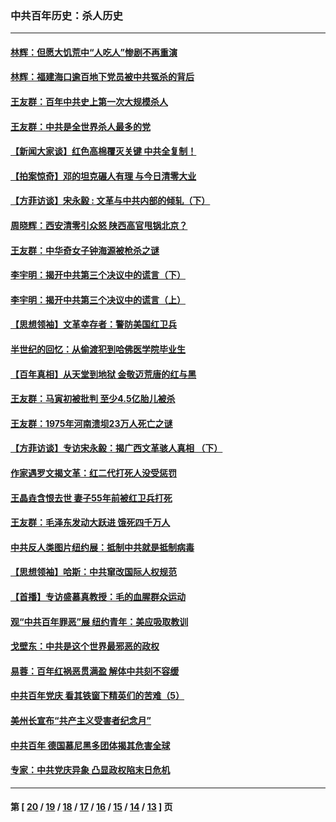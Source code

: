 ### 中共百年历史：杀人历史
---
#### [林辉：但愿大饥荒中“人吃人”惨剧不再重演](../../pages/nf1176106/n14020531.md?06280430) 
#### [林辉：福建海口逾百地下党员被中共冤杀的背后](../../pages/nf1176106/n13878946.md?06280430) 
#### [王友群：百年中共史上第一次大规模杀人](../../pages/nf1176106/n13863785.md?06280430) 
#### [王友群：中共是全世界杀人最多的党](../../pages/nf1176106/n13860689.md?06280430) 
#### [【新闻大家谈】红色高棉覆灭关键 中共全复制！](../../pages/nf1176106/n13850222.md?06280430) 
#### [【拍案惊奇】邓的坦克碾人有理 与今日清零大业](../../pages/nf1176106/n13729574.md?06280430) 
#### [【方菲访谈】宋永毅 : 文革与中共内部的倾轧（下）](../../pages/nf1176106/n13486836.md?06280430) 
#### [周晓辉：西安清零引众怒 陕西高官甩锅北京？](../../pages/nf1176106/n13484627.md?06280430) 
#### [王友群：中华奇女子钟海源被枪杀之谜](../../pages/nf1176106/n13430555.md?06280430) 
#### [李宇明：揭开中共第三个决议中的谎言（下）](../../pages/nf1176106/n13389389.md?06280430) 
#### [李宇明：揭开中共第三个决议中的谎言（上）](../../pages/nf1176106/n13388697.md?06280430) 
#### [【思想领袖】文革幸存者：警防美国红卫兵](../../pages/nf1176106/n13339289.md?06280430) 
#### [半世纪的回忆：从偷渡犯到哈佛医学院毕业生](../../pages/nf1176106/n13345328.md?06280430) 
#### [【百年真相】从天堂到地狱 金敬迈荒唐的红与黑](../../pages/nf1176106/n13336995.md?06280430) 
#### [王友群：马寅初被批判 至少4.5亿胎儿被杀](../../pages/nf1176106/n13260313.md?06280430) 
#### [王友群：1975年河南溃坝23万人死亡之谜](../../pages/nf1176106/n13231576.md?06280430) 
#### [【方菲访谈】专访宋永毅：揭广西文革骇人真相 （下）](../../pages/nf1176106/n13209074.md?06280430) 
#### [作家遇罗文揭文革：红二代打死人没受惩罚](../../pages/nf1176106/n13205254.md?06280430) 
#### [王晶垚含恨去世 妻子55年前被红卫兵打死](../../pages/nf1176106/n13203590.md?06280430) 
#### [王友群：毛泽东发动大跃进 饿死四千万人](../../pages/nf1176106/n13177158.md?06280430) 
#### [中共反人类图片纽约展：抵制中共就是抵制病毒](../../pages/nf1176106/n13115371.md?06280430) 
#### [【思想领袖】哈斯：中共窜改国际人权规范](../../pages/nf1176106/n13053647.md?06280430) 
#### [【首播】专访盛慕真教授：毛的血腥群众运动](../../pages/nf1176106/n13091782.md?06280430) 
#### [观“中共百年罪恶”展 纽约青年：美应吸取教训](../../pages/nf1176106/n13085246.md?06280430) 
#### [戈壁东：中共是这个世界最邪恶的政权](../../pages/nf1176106/n13085641.md?06280430) 
#### [易蓉：百年红祸恶贯满盈 解体中共刻不容缓](../../pages/nf1176106/n13084455.md?06280430) 
#### [中共百年党庆 看其铁窗下精英们的苦难（5）](../../pages/nf1176106/n13076766.md?06280430) 
#### [美州长宣布“共产主义受害者纪念月”](../../pages/nf1176106/n13074024.md?06280430) 
#### [中共百年 德国慕尼黑多团体揭其危害全球](../../pages/nf1176106/n13068873.md?06280430) 
#### [专家：中共党庆异象 凸显政权陷末日危机](../../pages/nf1176106/n13067084.md?06280430) 

---
#### 第 [ [20](./20.md?06280430) / [19](./19.md?06280430) / [18](./18.md?06280430) / [17](./17.md?06280430) / [16](./16.md?06280430) / [15](./15.md?06280430) / [14](./14.md?06280430) / [13](./13.md?06280430) ] 页
